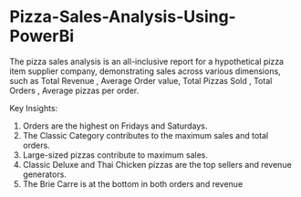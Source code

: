 # Pizza-Sales-Analysis-Using-PowerBi
The pizza sales analysis is an all-inclusive report for a hypothetical pizza item supplier company, demonstrating sales across various dimensions, such as Total Revenue , Average Order value, Total Pizzas Sold , Total Orders , Average pizzas per order.

Key Insights:
1. Orders are the highest on Fridays and Saturdays.
2. The Classic Category contributes to the maximum sales and total orders.
3. Large-sized pizzas contribute to maximum sales.
4. Classic Deluxe and Thai Chicken pizzas are the top sellers and revenue generators.
5. The Brie Carre is at the bottom in both orders and revenue
